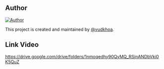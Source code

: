 ## Author

[![Author](https://contrib.rocks/image?repo=vudkhoa/Game2D_SortMergeFight)](https://github.com/vudkhoa/Game2D_SortMergeFight/graphs/contributors)

This project is created and maintained by [@vudkhoa](https://github.com/vudkhoa).

## Link Video
https://drive.google.com/drive/folders/1nmoqedhy90QyMQ_RSjnANDbVki0K5QuZ
